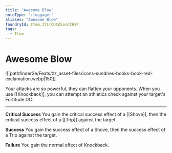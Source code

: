 ```yaml
---
title: "Awesome Blow"
noteType: ":luggage:"
aliases: "Awesome Blow"
foundryId: Item.I7LrQDCd5osdIH1P
tags:
  - Item
---
```


# Awesome Blow
![[pathfinder2e/Feats/zz_asset-files/icons-sundries-books-book-red-exclamation.webp|150]]

Your attacks are so powerful, they can flatten your opponents. When you use [[Knockback]], you can attempt an athletics check against your target's Fortitude DC.

* * *

**Critical Success** You gain the critical success effect of a [[Shove]], then the critical success effect of a [[Trip]] against the target.

**Success** You gain the success effect of a Shove, then the success effect of a Trip against the target.

**Failure** You gain the normal effect of Knockback.
